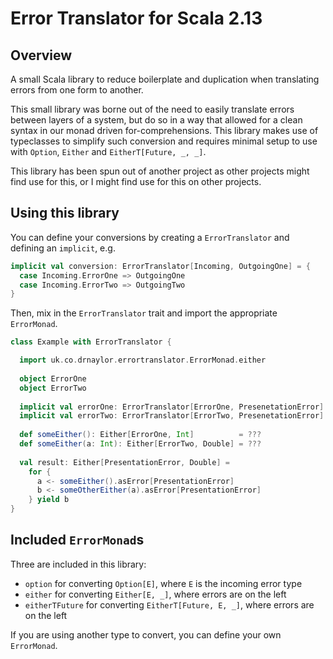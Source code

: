 Error Translator for Scala 2.13
===============================

## Overview

A small Scala library to reduce boilerplate and duplication when translating errors from one form to another.

This small library was borne out of the need to easily translate errors between layers of a system, but do so in a way that
allowed for a clean syntax in our monad driven for-comprehensions. This library makes use of typeclasses to simplify such
conversion and requires minimal setup to use with `Option`, `Either` and `EitherT[Future, _, _]`.

This library has been spun out of another project as other projects might find use for this, or I might find use for 
this on other projects.

## Using this library

You can define your conversions by creating a `ErrorTranslator` and defining an `implicit`, e.g.

```scala
implicit val conversion: ErrorTranslator[Incoming, OutgoingOne] = {
  case Incoming.ErrorOne => OutgoingOne
  case Incoming.ErrorTwo => OutgoingTwo
}
```

Then, mix in the `ErrorTranslator` trait and import the appropriate `ErrorMonad`.

```scala
class Example with ErrorTranslator {

  import uk.co.drnaylor.errortranslator.ErrorMonad.either
  
  object ErrorOne
  object ErrorTwo
  
  implicit val errorOne: ErrorTranslator[ErrorOne, PresenetationError] = ???
  implicit val errorTwo: ErrorTranslator[ErrorTwo, PresenetationError] = ???
  
  def someEither(): Either[ErrorOne, Int]          = ???
  def someEither(a: Int): Either[ErrorTwo, Double] = ???
  
  val result: Either[PresentationError, Double] = 
    for {
      a <- someEither().asError[PresentationError]
      b <- someOtherEither(a).asError[PresentationError]
    } yield b
}
```

## Included `ErrorMonad`s

Three are included in this library:

* `option` for converting `Option[E]`, where `E` is the incoming error type
* `either` for converting `Either[E, _]`, where errors are on the left
* `eitherTFuture` for converting `EitherT[Future, E, _]`, where errors are on the left

If you are using another type to convert, you can define your own `ErrorMonad`.